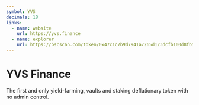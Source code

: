```yaml
---
symbol: YVS
decimals: 18
links:
  - name: website
    url: https://yvs.finance
  - name: explorer
    url: https://bscscan.com/token/0x47c1c7b9d7941a7265d123dcfb100d8fb5348213
---
```


# YVS Finance

The first and only yield-farming, vaults and staking deflationary token with no admin control.
